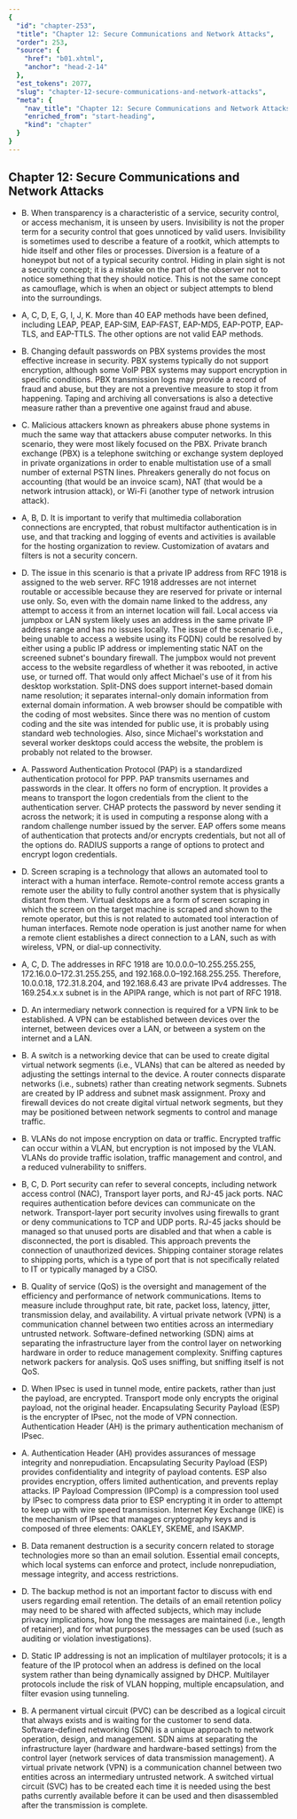 ```yaml
---
{
  "id": "chapter-253",
  "title": "Chapter 12: Secure Communications and Network Attacks",
  "order": 253,
  "source": {
    "href": "b01.xhtml",
    "anchor": "head-2-14"
  },
  "est_tokens": 2077,
  "slug": "chapter-12-secure-communications-and-network-attacks",
  "meta": {
    "nav_title": "Chapter 12: Secure Communications and Network Attacks",
    "enriched_from": "start-heading",
    "kind": "chapter"
  }
}
---
```

## Chapter 12: Secure Communications and Network Attacks

- B. When transparency is a characteristic of a service, security control, or access mechanism, it is unseen by users. Invisibility is not the proper term for a security control that goes unnoticed by valid users. Invisibility is sometimes used to describe a feature of a rootkit, which attempts to hide itself and other files or processes. Diversion is a feature of a honeypot but not of a typical security control. Hiding in plain sight is not a security concept; it is a mistake on the part of the observer not to notice something that they should notice. This is not the same concept as camouflage, which is when an object or subject attempts to blend into the surroundings.

- A, C, D, E, G, I, J, K. More than 40 EAP methods have been defined, including LEAP, PEAP, EAP-SIM, EAP-FAST, EAP-MD5, EAP-POTP, EAP-TLS, and EAP-TTLS. The other options are not valid EAP methods.

- B. Changing default passwords on PBX systems provides the most effective increase in security. PBX systems typically do not support encryption, although some VoIP PBX systems may support encryption in specific conditions. PBX transmission logs may provide a record of fraud and abuse, but they are not a preventive measure to stop it from happening. Taping and archiving all conversations is also a detective measure rather than a preventive one against fraud and abuse.

- C. Malicious attackers known as phreakers abuse phone systems in much the same way that attackers abuse computer networks. In this scenario, they were most likely focused on the PBX. Private branch exchange (PBX) is a telephone switching or exchange system deployed in private organizations in order to enable multistation use of a small number of external PSTN lines. Phreakers generally do not focus on accounting (that would be an invoice scam), NAT (that would be a network intrusion attack), or Wi-Fi (another type of network intrusion attack).

- A, B, D. It is important to verify that multimedia collaboration connections are encrypted, that robust multifactor authentication is in use, and that tracking and logging of events and activities is available for the hosting organization to review. Customization of avatars and filters is not a security concern.

- D. The issue in this scenario is that a private IP address from RFC 1918 is assigned to the web server. RFC 1918 addresses are not internet routable or accessible because they are reserved for private or internal use only. So, even with the domain name linked to the address, any attempt to access it from an internet location will fail. Local access via jumpbox or LAN system likely uses an address in the same private IP address range and has no issues locally. The issue of the scenario (i.e., being unable to access a website using its FQDN) could be resolved by either using a public IP address or implementing static NAT on the screened subnet's boundary firewall. The jumpbox would not prevent access to the website regardless of whether it was rebooted, in active use, or turned off. That would only affect Michael's use of it from his desktop workstation. Split-DNS does support internet-based domain name resolution; it separates internal-only domain information from external domain information. A web browser should be compatible with the coding of most websites. Since there was no mention of custom coding and the site was intended for public use, it is probably using standard web technologies. Also, since Michael's workstation and several worker desktops could access the website, the problem is probably not related to the browser.

- A. Password Authentication Protocol (PAP) is a standardized authentication protocol for PPP. PAP transmits usernames and passwords in the clear. It offers no form of encryption. It provides a means to transport the logon credentials from the client to the authentication server. CHAP protects the password by never sending it across the network; it is used in computing a response along with a random challenge number issued by the server. EAP offers some means of authentication that protects and/or encrypts credentials, but not all of the options do. RADIUS supports a range of options to protect and encrypt logon credentials.

- D. Screen scraping is a technology that allows an automated tool to interact with a human interface. Remote-control remote access grants a remote user the ability to fully control another system that is physically distant from them. Virtual desktops are a form of screen scraping in which the screen on the target machine is scraped and shown to the remote operator, but this is not related to automated tool interaction of human interfaces. Remote node operation is just another name for when a remote client establishes a direct connection to a LAN, such as with wireless, VPN, or dial-up connectivity.

- A, C, D. The addresses in RFC 1918 are 10.0.0.0–10.255.255.255, 172.16.0.0–172.31.255.255, and 192.168.0.0–192.168.255.255. Therefore, 10.0.0.18, 172.31.8.204, and 192.168.6.43 are private IPv4 addresses. The 169.254.x.x subnet is in the APIPA range, which is not part of RFC 1918.

- D. An intermediary network connection is required for a VPN link to be established. A VPN can be established between devices over the internet, between devices over a LAN, or between a system on the internet and a LAN.

- B. A switch is a networking device that can be used to create digital virtual network segments (i.e., VLANs) that can be altered as needed by adjusting the settings internal to the device. A router connects disparate networks (i.e., subnets) rather than creating network segments. Subnets are created by IP address and subnet mask assignment. Proxy and firewall devices do not create digital virtual network segments, but they may be positioned between network segments to control and manage traffic.

- B. VLANs do not impose encryption on data or traffic. Encrypted traffic can occur within a VLAN, but encryption is not imposed by the VLAN. VLANs do provide traffic isolation, traffic management and control, and a reduced vulnerability to sniffers.

- B, C, D. Port security can refer to several concepts, including network access control (NAC), Transport layer ports, and RJ-45 jack ports. NAC requires authentication before devices can communicate on the network. Transport-layer port security involves using firewalls to grant or deny communications to TCP and UDP ports. RJ-45 jacks should be managed so that unused ports are disabled and that when a cable is disconnected, the port is disabled. This approach prevents the connection of unauthorized devices. Shipping container storage relates to shipping ports, which is a type of port that is not specifically related to IT or typically managed by a CISO.

- B. Quality of service (QoS) is the oversight and management of the efficiency and performance of network communications. Items to measure include throughput rate, bit rate, packet loss, latency, jitter, transmission delay, and availability. A virtual private network (VPN) is a communication channel between two entities across an intermediary untrusted network. Software-defined networking (SDN) aims at separating the infrastructure layer from the control layer on networking hardware in order to reduce management complexity. Sniffing captures network packers for analysis. QoS uses sniffing, but sniffing itself is not QoS.

- D. When IPsec is used in tunnel mode, entire packets, rather than just the payload, are encrypted. Transport mode only encrypts the original payload, not the original header. Encapsulating Security Payload (ESP) is the encrypter of IPsec, not the mode of VPN connection. Authentication Header (AH) is the primary authentication mechanism of IPsec.

- A. Authentication Header (AH) provides assurances of message integrity and nonrepudiation. Encapsulating Security Payload (ESP) provides confidentiality and integrity of payload contents. ESP also provides encryption, offers limited authentication, and prevents replay attacks. IP Payload Compression (IPComp) is a compression tool used by IPsec to compress data prior to ESP encrypting it in order to attempt to keep up with wire speed transmission. Internet Key Exchange (IKE) is the mechanism of IPsec that manages cryptography keys and is composed of three elements: OAKLEY, SKEME, and ISAKMP.

- B. Data remanent destruction is a security concern related to storage technologies more so than an email solution. Essential email concepts, which local systems can enforce and protect, include nonrepudiation, message integrity, and access restrictions.

- D. The backup method is not an important factor to discuss with end users regarding email retention. The details of an email retention policy may need to be shared with affected subjects, which may include privacy implications, how long the messages are maintained (i.e., length of retainer), and for what purposes the messages can be used (such as auditing or violation investigations).

- D. Static IP addressing is not an implication of multilayer protocols; it is a feature of the IP protocol when an address is defined on the local system rather than being dynamically assigned by DHCP. Multilayer protocols include the risk of VLAN hopping, multiple encapsulation, and filter evasion using tunneling.

- B. A permanent virtual circuit (PVC) can be described as a logical circuit that always exists and is waiting for the customer to send data. Software-defined networking (SDN) is a unique approach to network operation, design, and management. SDN aims at separating the infrastructure layer (hardware and hardware-based settings) from the control layer (network services of data transmission management). A virtual private network (VPN) is a communication channel between two entities across an intermediary untrusted network. A switched virtual circuit (SVC) has to be created each time it is needed using the best paths currently available before it can be used and then disassembled after the transmission is complete.
